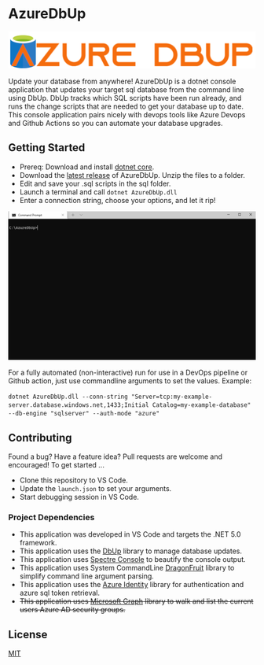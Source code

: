 # AzureDbUp

![Azure DbUp Logo](./img/AzureDbUp-logo.png)

Update your database from anywhere! AzureDbUp is a dotnet console application that updates your target sql database from the command line using DbUp.  DbUp tracks which SQL scripts have been run already, and runs the change scripts that are needed to get your database up to date.  This console application pairs nicely with devops tools like Azure Devops and Github Actions so you can automate your database upgrades. 

## Getting Started
 - Prereq: Download and install [dotnet core](https://dotnet.microsoft.com/download).
 - Download the [latest release](https://github.com/TroyWitthoeft/AzureDbUp/releases/download/release-latest/release-latest.zip) of AzureDbUp. Unzip the files to a folder.
 - Edit and save your .sql scripts in the sql folder. 
 - Launch a terminal and call `dotnet AzureDbUp.dll`
 - Enter a connection string, choose your options, and let it rip!

 ![Azure DbUp demo](./img/AzureDbUp-demo.gif)
 
For a fully automated (non-interactive) run for use in a DevOps pipeline or Github action, just use commandline arguments to set the values. Example: 

`dotnet AzureDbUp.dll --conn-string "Server=tcp:my-example-server.database.windows.net,1433;Initial Catalog=my-example-database" --db-engine "sqlserver" --auth-mode "azure"`
## Contributing

Found a bug? Have a feature idea? Pull requests are welcome and encouraged! To get started ...

- Clone this repository to VS Code.
- Update the `launch.json` to set your arguments. 
- Start debugging session in VS Code.

### Project Dependencies

 - This application was developed in VS Code and targets the .NET 5.0 framework.
 - This application uses the [DbUp](https://dbup.readthedocs.io/) library to manage database updates. 
 - This application uses [Spectre Console](https://github.com/spectreconsole/spectre.console) to beautify the console output.
 - This application uses System CommandLine [DragonFruit](https://github.com/dotnet/command-line-api/wiki) library to simplify command line argument parsing.
 - This application uses the [Azure Identity](https://github.com/Azure/azure-sdk-for-net/blob/main/sdk/identity/Azure.Identity/README.md) library for authentication and azure sql token retrieval.
 - ~~This application uses [Microsoft Graph](https://docs.microsoft.com/en-us/graph/overview) library to walk and list the current users Azure AD security groups.~~


## License
[MIT](https://choosealicense.com/licenses/mit/)
